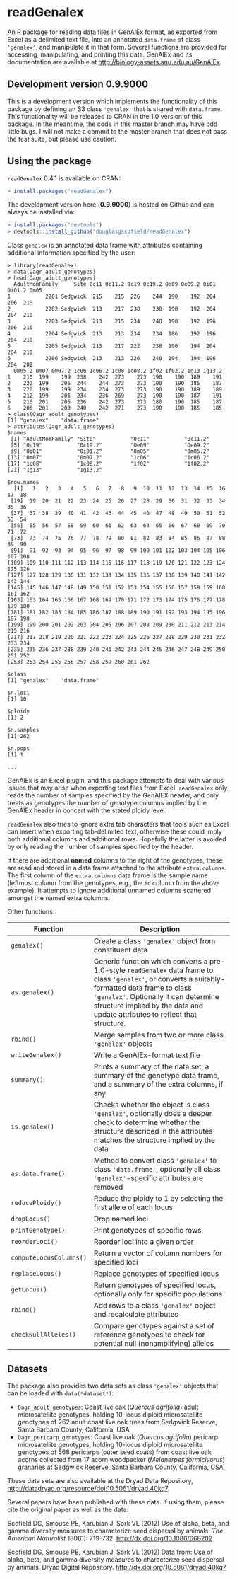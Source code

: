 readGenalex
===========

An R package for reading data files in GenAlEx format, as exported from Excel
as a delimited text file, into an annotated `data.frame` of class `'genalex'`,
and manipulate it in that form.  Several functions are provided for accessing,
manipulating, and printing this data.  GenAlEx and its documentation are
available at <http://biology-assets.anu.edu.au/GenAlEx>.



## Development version 0.9.9000

This is a development version which implements the functionality of this
package by defining an S3 class `'genalex'` that is shared with `data.frame`.
This functionality will be released to CRAN in the 1.0 version of this package.
In the meantime, the code in this master branch may have odd little bugs.  I
will not make a commit to the master branch that does not pass the test suite,
but please use caution.



## Using the package

`readGenalex` 0.4.1 is available on CRAN:

```R
> install.packages("readGenalex")
```

The development version here (**0.9.9000**) is hosted on Github and can always
be installed via:

```R
> install.packages("devtools")
> devtools::install_github("douglasgscofield/readGenalex")
```

Class `genalex` is an annotated data frame with attributes containing
additional information specified by the user:

~~~~
> library(readGenalex)
> data(Qagr_adult_genotypes)
> head(Qagr_adult_genotypes)
  AdultMomFamily     Site 0c11 0c11.2 0c19 0c19.2 Oe09 Oe09.2 0i01 0i01.2 0m05
1           2201 Sedgwick  215    215  226    244  190    192  204    206  210
2           2202 Sedgwick  213    217  238    238  190    192  204    204  210
3           2203 Sedgwick  213    215  234    240  190    192  196    206  216
4           2204 Sedgwick  213    213  234    234  186    192  196    204  210
5           2205 Sedgwick  213    217  222    238  190    194  204    204  210
6           2206 Sedgwick  213    213  226    240  194    194  196    204  202
  0m05.2 0m07 0m07.2 1c06 1c06.2 1c08 1c08.2 1f02 1f02.2 1g13 1g13.2
1    210  199    199  238    242  273    273  190    190  189    191
2    222  199    205  244    244  273    273  190    190  185    187
3    220  199    199  234    234  273    273  190    190  189    189
4    212  199    201  234    236  269    273  190    190  187    191
5    216  201    205  236    242  273    273  180    190  185    187
6    206  201    203  240    242  271    273  190    190  185    185
> class(Qagr_adult_genotypes)
[1] "genalex"    "data.frame"
> attributes(Qagr_adult_genotypes)
$names
 [1] "AdultMomFamily" "Site"           "0c11"           "0c11.2"
 [5] "0c19"           "0c19.2"         "Oe09"           "Oe09.2"
 [9] "0i01"           "0i01.2"         "0m05"           "0m05.2"
[13] "0m07"           "0m07.2"         "1c06"           "1c06.2"
[17] "1c08"           "1c08.2"         "1f02"           "1f02.2"
[21] "1g13"           "1g13.2"

$row.names
  [1]   1   2   3   4   5   6   7   8   9  10  11  12  13  14  15  16  17  18
 [19]  19  20  21  22  23  24  25  26  27  28  29  30  31  32  33  34  35  36
 [37]  37  38  39  40  41  42  43  44  45  46  47  48  49  50  51  52  53  54
 [55]  55  56  57  58  59  60  61  62  63  64  65  66  67  68  69  70  71  72
 [73]  73  74  75  76  77  78  79  80  81  82  83  84  85  86  87  88  89  90
 [91]  91  92  93  94  95  96  97  98  99 100 101 102 103 104 105 106 107 108
[109] 109 110 111 112 113 114 115 116 117 118 119 120 121 122 123 124 125 126
[127] 127 128 129 130 131 132 133 134 135 136 137 138 139 140 141 142 143 144
[145] 145 146 147 148 149 150 151 152 153 154 155 156 157 158 159 160 161 162
[163] 163 164 165 166 167 168 169 170 171 172 173 174 175 176 177 178 179 180
[181] 181 182 183 184 185 186 187 188 189 190 191 192 193 194 195 196 197 198
[199] 199 200 201 202 203 204 205 206 207 208 209 210 211 212 213 214 215 216
[217] 217 218 219 220 221 222 223 224 225 226 227 228 229 230 231 232 233 234
[235] 235 236 237 238 239 240 241 242 243 244 245 246 247 248 249 250 251 252
[253] 253 254 255 256 257 258 259 260 261 262

$class
[1] "genalex"    "data.frame"

$n.loci
[1] 10

$ploidy
[1] 2

$n.samples
[1] 262

$n.pops
[1] 1

...
~~~~

GenAlEx is an Excel plugin, and this package attempts to deal with various
issues that may arise when exporting text files from Excel.  `readGenalex` only
reads the number of samples specified by the GenAlEX header, and only treats as
genotypes the number of genotype columns implied by the GenAlEx header in
concert with the stated ploidy level.

`readGenalex` also tries to ignore extra tab characters that tools such as
Excel can insert when exporting tab-delimited text, otherwise these could imply
both additional columns and additional rows.  Hopefully the latter is avoided
by only reading the number of samples specified by the header.

If there are additional **named** columns to the right of the genotypes, these
are read and stored in a data frame attached to the attribute `extra.columns`.
The first column of the `extra.columns` data frame is the sample name (leftmost
column from the genotypes, e.g., the `id` column from the above example).  It
attempts to ignore additional unnamed columns scattered amongst the named extra
columns.

Other functions:

Function | Description
-------- | -----------
`genalex()` | Create a class `'genalex'` object from constituent data
`as.genalex()` | Generic function which converts a pre-1.0-style `readGenalex` data frame to class `'genalex'`, or converts a suitably-formatted data frame to class `'genalex'`.  Optionally it can determine structure implied by the data and update attributes to reflect that structure.
`rbind()` | Merge samples from two or more class `'genalex'` objects
`writeGenalex()` | Write a GenAlEx-format text file
`summary()` | Prints a summary of the data set, a summary of the genotype data frame, and a summary of the extra columns, if any
`is.genalex()` | Checks whether the object is class `'genalex'`, optionally does a deeper check to determine whether the structure described in the attributes matches the structure implied by the data
`as.data.frame()` | Method to convert class `'genalex'` to class `'data.frame'`, optionally all class `'genalex'`-specific attributes are removed
`reducePloidy()` | Reduce the ploidy to 1 by selecting the first allele of each locus
`dropLocus()` | Drop named loci
`printGenotype()` | Print genotypes of specific rows
`reorderLoci()` | Reorder loci into a given order
`computeLocusColumns()` | Return a vector of column numbers for specified loci
`replaceLocus()` | Replace genotypes of specified locus
`getLocus()` | Return genotypes of specified locus, optionally only for specific populations
`rbind()` | Add rows to a class `'genalex'` object and recalculate attributes
`checkNullAlleles()` | Compare genotypes against a set of reference genotypes to check for potential null (nonamplifying) alleles


## Datasets

The package also provides two data sets as class `'genalex'` objects that can be loaded with `data(*dataset*)`:

* `Qagr_adult_genotypes`: Coast live oak (*Quercus agrifolia*) adult microsatellite genotypes, holding 10-locus diploid microsatellite genotypes of 262 adult coast live oak trees from Sedgwick Reserve, Santa Barbara County, California, USA
* `Qagr_pericarp_genotypes`: Coast live oak (*Quercus agrifolia*) pericarp microsatellite genotypes, holding 10-locus diploid microsatellite genotypes of 568 pericarps (outer seed coats) from coast live oak acorns collected from 17 acorn woodpecker (*Melanerpes formicivorus*) granaries at Sedgwick Reserve, Santa Barbara County, California, USA

These data sets are also available at the Dryad Data Repository, <http://datadryad.org/resource/doi:10.5061/dryad.40kq7>.

Several papers have been published with these data.  If using them, please cite the original paper as well as the data:

Scofield DG, Smouse PE, Karubian J, Sork VL (2012) Use of alpha, beta, and gamma diversity measures to characterize seed dispersal by animals. *The American Naturalist* 180(6): 719-732.  <http://dx.doi.org/10.1086/668202>

Scofield DG, Smouse PE, Karubian J, Sork VL (2012) Data from: Use of alpha, beta, and gamma diversity measures to characterize seed dispersal by animals.  Dryad Digital Repository. <http://dx.doi.org/10.5061/dryad.40kq7>
